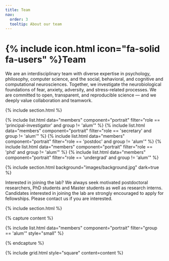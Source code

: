 ```yaml
---
title: Team
nav:
  order: 3
  tooltip: About our team
---
```


# {% include icon.html icon="fa-solid fa-users" %}Team


We are an interdisciplinary team with diverse expertise in psychology, philosophy, computer science, and the social, behavioral, and cognitive and computational neurosciences. Together, we investigate the neurobiological foundations of fear, anxiety, adversity, and stress-related processes. We are committed to open, transparent, and reproducible science — and we deeply value collaboration and teamwork. 


{% include section.html %}

{% include list.html data="members" component="portrait" filter="role == 'principal-investigator' and group != 'alum'" %}
{% include list.html data="members" component="portrait" filter="role == 'secretary' and group != 'alum'" %}
{% include list.html data="members" component="portrait" filter="role == 'postdoc' and group != 'alum'" %}
{% include list.html data="members" component="portrait" filter="role == 'phd' and group != 'alum'" %}
{% include list.html data="members" component="portrait" filter="role == 'undergrad' and group != 'alum'" %}

{% include section.html background="images/background.jpg" dark=true %}

Interested in joining the lab?
We always seek motivated postdoctoral researchers, PhD students and Master students as well as research interns. Candidates interested in joining the lab are strongly encouraged to apply for fellowships. Please contact us if you are interested.

{% include section.html %}

{% capture content %}

{% include list.html data="members" component="portrait" filter="group == 'alum'" style="small" %}

{% endcapture %}

{% include grid.html style="square" content=content %}

